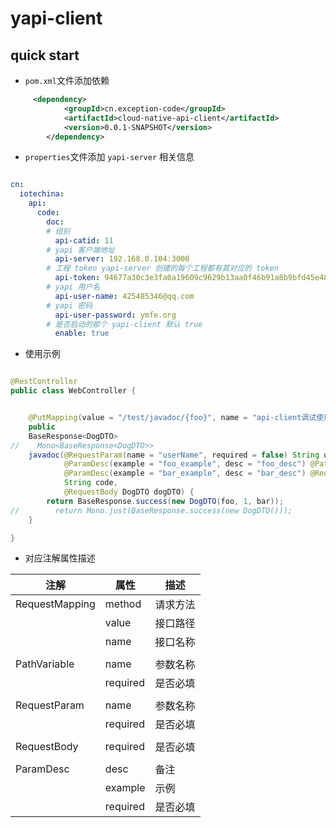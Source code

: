 # yapi-client

## quick start

- `pom.xml`文件添加依赖
```xml
     <dependency>
            <groupId>cn.exception-code</groupId>
            <artifactId>cloud-native-api-client</artifactId>
            <version>0.0.1-SNAPSHOT</version>
        </dependency>

```
- `properties`文件添加 `yapi-server` 相关信息

```yaml

cn:
  iotechina:
    api:
      code:
        doc:
        # 组别
          api-catid: 11
        # yapi 客户端地址
          api-server: 192.168.0.104:3000
        # 工程 token yapi-server 创建的每个工程都有其对应的 token
          api-token: 94677a30c3e3fa0a19609c9629b13aa0f46b91a8b9bfd45e482235751d615b22
        # yapi 用户名
          api-user-name: 425485346@qq.com
        # yapi 密码
          api-user-password: ymfe.org
        # 是否启动的那个 yapi-client 默认 true
          enable: true

```
- 使用示例
```java

@RestController
public class WebController {


    @PutMapping(value = "/test/javadoc/{foo}", name = "api-client调试使用接口")
    public
    BaseResponse<DogDTO>
//    Mono<BaseResponse<DogDTO>>
    javadoc(@RequestParam(name = "userName", required = false) String userName,
            @ParamDesc(example = "foo_example", desc = "foo_desc") @PathVariable(name = "foo") String foo,
            @ParamDesc(example = "bar_example", desc = "bar_desc") @RequestParam(name = "bar", required = false) String bar,
            String code,
            @RequestBody DogDTO dogDTO) {
        return BaseResponse.success(new DogDTO(foo, 1, bar));
//        return Mono.just(BaseResponse.success(new DogDTO()));
    }

}

```
- 对应注解属性描述

| 注解           | 属性     | 描述     |
| -------- | -------- | -------- |
| RequestMapping | method   | 请求方法 |
|                | value    | 接口路径 |
|                | name     | 接口名称 |
|                |          |          |
| PathVariable   | name     | 参数名称 |
|                | required | 是否必填 |
|                |          |          |
| RequestParam   | name     | 参数名称 |
|                | required | 是否必填 |
|                |          |          |
| RequestBody    | required | 是否必填 |
|                |          |          |
| ParamDesc      | desc     | 备注     |
|                | example  | 示例     |
|                | required | 是否必填 |

